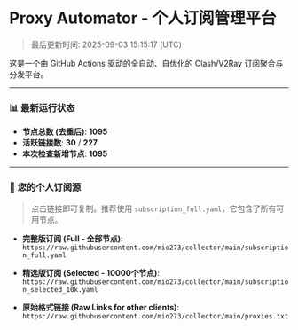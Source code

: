 # Proxy Automator - 个人订阅管理平台
> 最后更新时间: 2025-09-03 15:15:17 (UTC)

这是一个由 GitHub Actions 驱动的全自动、自优化的 Clash/V2Ray 订阅聚合与分发平台。

---
### 📊 **最新运行状态**
- **节点总数 (去重后)**: **1095**
- **活跃链接数**: **30** / **227**
- **本次检查新增节点**: **1095**

---

### 🚀 **您的个人订阅源**

> 点击链接即可复制。推荐使用 `subscription_full.yaml`，它包含了所有可用节点。

- **完整版订阅 (Full - 全部节点)**:
``https://raw.githubusercontent.com/mio273/collector/main/subscription_full.yaml``

- **精选版订阅 (Selected - 10000个节点)**:
``https://raw.githubusercontent.com/mio273/collector/main/subscription_selected_10k.yaml``

- **原始格式链接 (Raw Links for other clients)**:
``https://raw.githubusercontent.com/mio273/collector/main/proxies.txt``
